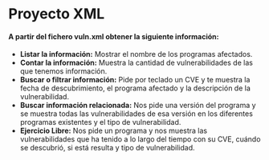 # Proyecto XML
#### A partir del fichero vuln.xml obtener la siguiente información:
* **Listar la información:** Mostrar el nombre de los programas afectados.
* **Contar la información:** Muestra la cantidad de vulnerabilidades de las que tenemos información.
* **Buscar o filtrar información:** Pide por teclado un CVE y te muestra la fecha de descubrimiento, el programa afectado y la descripción de la vulnerabilidad.
* **Buscar información relacionada:** Nos pide una versión del programa y se muestra todas las vulnerabilidades de esa versión en los diferentes programas existentes y el tipo de vulnerabilidad.
* **Ejercicio Libre:** Nos pide un programa y nos muestra las vulnerabilidades que ha tenido a lo largo del tiempo con su CVE, cuándo se descubrió, si está resulta y tipo de vulnerabilidad.
